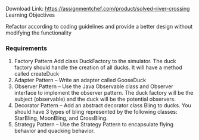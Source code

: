 Download Link: https://assignmentchef.com/product/solved-river-crossing
<br>
<a id="user-content-learning-objectives" class="anchor" href="https://github.com/Grimlek/Course-Work/tree/master/RiverCrossing#learning-objectives" aria-hidden="true"></a>Learning Objectives

Refactor according to coding guidelines and provide a better design without modifying the functionality

<h3><a id="user-content-requirements" class="anchor" href="https://github.com/Grimlek/Course-Work/tree/master/RiverCrossing#requirements" aria-hidden="true"></a>Requirements</h3>

<ol>

 <li>Factory Pattern Add class DuckFactory to the simulator. The duck factory should handle the creation of all ducks. It will have a method called createDuck</li>

 <li>Adapter Pattern – Write an adapter called GooseDuck</li>

 <li>Observer Pattern – Use the Java Observable class and Observer interface to implement the observer pattern. The duck factory will be the subject (observable) and the duck will be the potential observers.</li>

 <li>Decorator Pattern – Add an abstract decorator class Bling to ducks. You should have 3 types of bling represented by the following classes: StarBling, MoonBling, and CrossBling.</li>

 <li>Strategy Pattern – Use the Strategy Pattern to encapsulate flying behavior and quacking behavior.</li>

</ol>